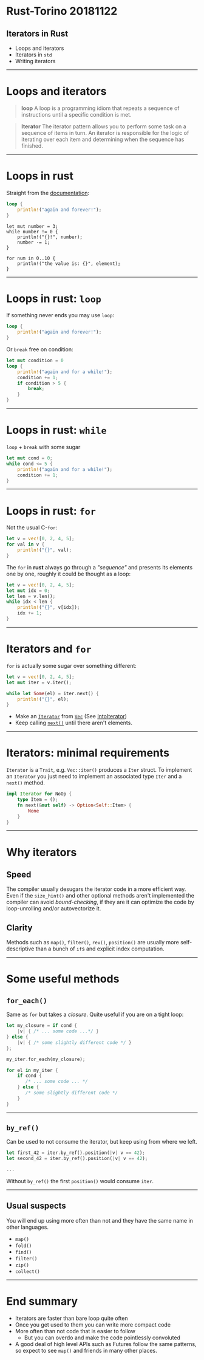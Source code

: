 # Rust-Torino 20181122

## Iterators in Rust
- Loops and iterators
- Iterators in `std`
- Writing iterators

---
# Loops and iterators

> **loop**
> A loop is a programming idiom that repeats a sequence of instructions until a specific condition is met.


> **Iterator**
> The iterator pattern allows you to perform some task on a sequence of items in turn. An iterator is responsible for the logic of iterating over each item and  determining when the sequence has finished.
> 

---

# Loops in rust
Straight from the [documentation](https://doc.rust-lang.org/book/loops.html):
``` rust
loop {
    println!("again and forever!");
}
```
```
let mut number = 3;
while number != 0 {
    println!("{}!", number);
    number -= 1;
}
```
```
for num in 0..10 {
    println!("the value is: {}", element);
}
```

---
# Loops in rust: `loop`
If something never ends you may use `loop`:
``` rust
loop {
    println!("again and forever!");
}
```
Or `break` free on condition:
``` rust
let mut condition = 0
loop {
    println!("again and for a while!");
    condition += 1;
    if condition > 5 {
    	break;
    }
}
```
---
# Loops in rust: `while`
`loop` + `break` with some sugar
``` rust
let mut cond = 0;
while cond <= 5 {
    println!("again and for a while!");
    condition += 1;
}
```
---
# Loops in rust: `for`
Not the usual C-`for`:
``` rust
let v = vec![0, 2, 4, 5];
for val in v {
    println!("{}", val);
}
```
The `for` in **rust** always go through a _"sequence"_ and presents its elements one by one, roughly it could be thought as a loop:
``` rust
let v = vec![0, 2, 4, 5];
let mut idx = 0;
let len = v.len();
while idx < len {
    println!("{}", v[idx]);
    idx += 1;
}
```
---

# Iterators and `for`
`for` is actually some sugar over something different:

``` rust
let v = vec![0, 2, 4, 5];
let mut iter = v.iter();

while let Some(el) = iter.next() {
    println!("{}", el);
}
```
- Make an [`Iterator`](https://doc.rust-lang.org/std/iter/trait.Iterator.html) from [`Vec`](https://doc.rust-lang.org/std/vec/struct.Vec.html#method.iter) (See [IntoIterator](https://doc.rust-lang.org/std/iter/trait.IntoIterator.html))
- Keep calling [`next()`](https://doc.rust-lang.org/std/iter/trait.Iterator.html#tymethod.next) until there aren't elements.
---
# Iterators: minimal requirements 
`Iterator` is a `Trait`, e.g. `Vec::iter()` produces a `Iter` struct.
To implement an `Iterator` you just need to implement an associated type `Iter` and a `next()` method.

``` rust 
impl Iterator for NoOp {
    type Item = ();
    fn next(&mut self) -> Option<Self::Item> {
        None
    }
}
```
---

# Why iterators
## Speed
The compiler usually desugars the iterator code in a more efficient way.
Even if the `size_hint()` and other optional methods aren't implemented the compiler can avoid *bound-checking*, if they are it can optimize the code by loop-unrolling and/or autovectorize it.
## Clarity
Methods such as `map()`, `filter()`, `rev()`, `position()` are usually more self-descriptive than a bunch of `if`s and explicit index computation.

---

# Some useful methods

## `for_each()`
Same as `for` but takes a _closure_. Quite useful if you are on a tight loop:
``` rust
let my_closure = if cond {
    |v| { /* ... some code ...*/ }
} else {
    |v| { /* some slightly different code */ }
};

my_iter.for_each(my_closure);
```
``` rust
for el in my_iter {
    if cond {
       /* ... some code ... */
    } else {
       /* some slightly different code */
    }
}
```
---
## `by_ref()`
Can be used to not consume the iterator, but keep using from where we left.
``` rust
let first_42 = iter.by_ref().position(|v| v == 42);
let second_42 = iter.by_ref().position(|v| v == 42);

...
```
Without `by_ref()` the first `position()` would consume `iter`.

---
## Usual suspects
You will end up using more often than not and they have the same name in other languages.
- `map()`
- `fold()`
- `find()`
- `filter()`
- `zip()`
- `collect()`

---
# End summary
- Iterators are faster than bare loop quite often
- Once you get used to them you can write more compact code
- More often than not code that is easier to follow
	- But you can overdo and make the code pointlessly convoluted
- A good deal of high level APIs such as Futures follow the same patterns, so expect to see `map()` and friends in many other places.
